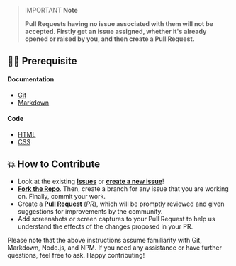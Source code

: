 > IMPORTANT **Note**
>
> **Pull Requests having no issue associated with them will not be accepted. Firstly get an issue assigned, whether it's already opened or raised by you, and then create a Pull Request.**

## 👨‍💻 Prerequisite

#### Documentation

- [Git](https://git-scm.com/)
- [Markdown](https://www.markdownguide.org/basic-syntax/)

#### Code

- [HTML](https://www.w3schools.com/html/)
- [CSS](https://www.w3schools.com/css/)

## 💥 How to Contribute

- Look at the existing [**Issues**](https://github.com/Pradumnasaraf/Pradumnasaraf.github.io/issues) or [**create a new issue**](https://github.com/Pradumnasaraf/Pradumnasaraf.github.io/issues/new/choose)!
- [**Fork the Repo**](https://github.com/Pradumnasaraf/Pradumnasaraf.github.io/fork). Then, create a branch for any issue that you are working on. Finally, commit your work.
- Create a **[Pull Request](https://github.com/Pradumnasaraf/Pradu-+mnasaraf.github.io/compare)** (_PR_), which will be promptly reviewed and given suggestions for improvements by the community.
- Add screenshots or screen captures to your Pull Request to help us understand the effects of the changes proposed in your PR.

Please note that the above instructions assume familiarity with Git, Markdown, Node.js, and NPM. If you need any assistance or have further questions, feel free to ask. Happy contributing!
